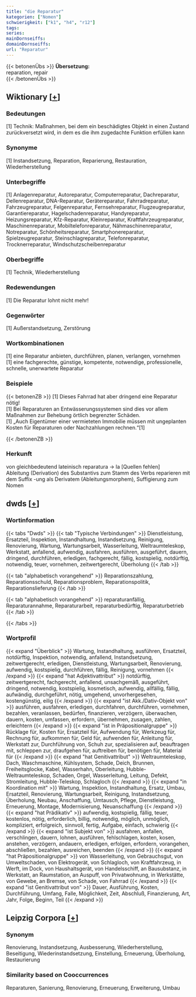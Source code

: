 ```yaml
---
title: "die Reparatur"
kategorien: ["Nomen"]
schwierigkeit: ["k1", "h4", "r12"]
tags:
series:
mainDornseiffs:
domainDornseiffs:
url: "Reparatur"
---
```


{{< betonenÜbs >}}
**Übersetzung:**  
reparation, repair  
{{< /betonenÜbs >}}

## Wiktionary [[+](https://de.wiktionary.org/wiki/Reparatur)]

### Bedeutungen
[1] Technik: Maßnahmen, bei dem ein beschädigtes Objekt in einen Zustand zurückversetzt wird, in dem es die ihm zugedachte Funktion erfüllen kann  

### Synonyme
[1] Instandsetzung, Reparation, Reparierung, Restauration, Wiederherstellung  

### Unterbegriffe
[1] Anlagenreparatur, Autoreparatur, Computerreparatur, Dachreparatur, Dellenreparatur, DNA-Reparatur, Gerätereparatur, Fahrradreparatur, Fahrzeugreparatur, Felgenreparatur, Fernsehreparatur, Flugzeugreparatur, Garantiereparatur, Hagelschadenreparatur, Handyreparatur, Heizungsreparatur, Kfz-Reparatur, Kleinreparatur, Kraftfahrzeugreparatur, Maschinenreparatur, Mobiltelefonreparatur, Nähmaschinenreparatur, Notreparatur, Schönheitsreparatur, Smartphonereparatur,  Spielzeugreparatur, Steinschlagreparatur, Telefonreparatur, Trocknerreparatur, Windschutzscheibenreparatur  

### Oberbegriffe
[1] Technik, Wiederherstellung  

### Redewendungen
[1] Die Reparatur lohnt nicht mehr!  

### Gegenwörter
[1] Außerstandsetzung, Zerstörung  

### Wortkombinationen
[1] eine Reparatur anbieten, durchführen, planen, verlangen, vornehmen  
[1] eine fachgerechte, günstige, kompetente, notwendige, professionelle, schnelle, unerwartete Reparatur  

### Beispiele
{{< betonenZB >}}
[1] Dieses Fahrrad hat aber dringend eine Reparatur nötig!  
[1] Bei Reparaturen an Entwässerungssystemen sind dies vor allem Maßnahmen zur Behebung örtlich begrenzter Schäden.  
[1] „Auch Eigentümer einer vermieteten Immobilie müssen mit ungeplanten Kosten für Reparaturen oder Nachzahlungen rechnen.“[1]  

{{< /betonenZB >}}
### Herkunft
von gleichbedeutend lateinisch reparatura → la [Quellen fehlen]  
Ableitung (Derivation) des Substantivs zum Stamm des Verbs reparieren mit dem Suffix -ung als Derivatem (Ableitungsmorphem), Suffigierung zum Nomen  



## dwds [[+](https://www.dwds.de/wb/Reparatur)]

### Wortinformation
{{< tabs "Dwds" >}}
{{< tab "Typische Verbindungen" >}}
Dienstleistung, Ersatzteil, Inspektion, Instandhaltung, Instandsetzung, Reinigung, Renovierung, Wartung, Wartungsarbeit, Wasserleitung, Weltraumteleskop, Werkstatt, anfallend, aufwendig, ausfahren, ausführen, ausgeführt, dauern, dringend, durchführen, erledigen, fachgerecht, fällig, kostspielig, notdürftig, notwendig, teuer, vornehmen, zeitwertgerecht, Überholung
{{< /tab >}}

{{< tab "alphabetisch vorangehend" >}}
Reparationszahlung, Reparationsschuld, Reparationsproblem, Reparationspolitik, Reparationslieferung
{{< /tab >}}

{{< tab "alphabetisch vorangehend" >}}
reparaturanfällig, Reparaturannahme, Reparaturarbeit, reparaturbedürftig, Reparaturbetrieb
{{< /tab >}}

{{< /tabs >}}

### Wortprofil
{{< expand "Überblick" >}} Wartung, Instandhaltung, ausführen, Ersatzteil, notdürftig, Inspektion, notwendig, anfallend, Instandsetzung, zeitwertgerecht, erledigen, Dienstleistung, Wartungsarbeit, Renovierung, aufwendig, kostspielig, durchführen, fällig, Reinigung, vornehmen {{< /expand >}}
{{< expand "hat Adjektivattribut" >}} notdürftig, zeitwertgerecht, fachgerecht, anfallend, unsachgemäß, ausgeführt, dringend, notwendig, kostspielig, kosmetisch, aufwendig, allfällig, fällig, aufwändig, durchgeführt, nötig, umgehend, unvorhergesehen, kostengünstig, eilig {{< /expand >}}
{{< expand "ist Akk./Dativ-Objekt von" >}} ausführen, ausfahren, erledigen, durchfahren, durchführen, vornehmen, bezahlen, veranlassen, bedürfen, finanzieren, verzögern, überwachen, dauern, kosten, umfassen, erfordern, übernehmen, zusagen, zahlen, erleichtern {{< /expand >}}
{{< expand "ist in Präpositionalgruppe" >}} Rücklage für, Kosten für, Ersatzteil für, Aufwendung für, Werkzeug für, Rechnung für, aufkommen für, Geld für, aufwenden für, Anleitung für, Werkstatt zur, Durchführung von, Schuh zur, spezialisieren auf, beauftragen mit, schleppen zur, draufgehen für, auftreiben für, benötigen für, Material für {{< /expand >}}
{{< expand "hat Genitivattribut" >}} Weltraumteleskop, Dach, Waschmaschine, Kühlsystem, Schade, Deich, Brunnen, Freiheitsglocke, Kabel, Wasserhahn, Oberleitung, Hubble-Weltraumteleskop, Schaden, Orgel, Wasserleitung, Leitung, Defekt, Stromleitung, Hubble-Teleskop, Schlagloch {{< /expand >}}
{{< expand "in Koordination mit" >}} Wartung, Inspektion, Instandhaltung, Ersatz, Umbau, Ersatzteil, Renovierung, Wartungsarbeit, Reinigung, Instandsetzung, Überholung, Neubau, Anschaffung, Umtausch, Pflege, Dienstleistung, Erneuerung, Montage, Modernisierung, Neuanschaffung {{< /expand >}}
{{< expand "hat Prädikativ" >}} aufwendig, kostspielig, fällig, teuer, kostenlos, nötig, erforderlich, billig, notwendig, möglich, unmöglich, kompliziert, erfolgreich, sinnvoll, fertig, Aufgabe, einfach, schwierig {{< /expand >}}
{{< expand "ist Subjekt von" >}} ausfahren, anfallen, verschlingen, dauern, lohnen, ausführen, fehlschlagen, kosten, kosen, anstehen, verzögern, andauern, erledigen, erfolgen, erfordern, vorangehen, abschließen, bezahlen, ausreichen, beenden {{< /expand >}}
{{< expand "hat Präpositionalgruppe" >}} von Wasserleitung, von Gebrauchsgut, von Umweltschaden, von Elektrogerät, von Schlagloch, von Kraftfahrzeug, in Werft, im Dock, von Haushaltsgerät, von Handelsschiff, an Bausubstanz, in Werkstatt, an Raumstation, an Auspuff, von Privatwohnung, in Werkstätte, von Gewebe, an Bremse, von Schade, von Fahrrad {{< /expand >}}
{{< expand "ist Genitivattribut von" >}} Dauer, Ausführung, Kosten, Durchführung, Umfang, Falle, Möglichkeit, Zeit, Abschluß, Finanzierung, Art, Jahr, Folge, Beginn, Teil {{< /expand >}}

## Leipzig Corpora [[+](https://corpora.uni-leipzig.de/en/res?word=Reparatur&corpusId=deu_newscrawl-public_2018)]


### Synonym
Renovierung, Instandsetzung, Ausbesserung, Wiederherstellung, Beseitigung, Wiederinstandsetzung, Einstellung, Erneuerung, Überholung, Restaurierung


### Similarity based on Cooccurrences
Reparaturen, Sanierung, Renovierung, Erneuerung, Erweiterung, Umbau

